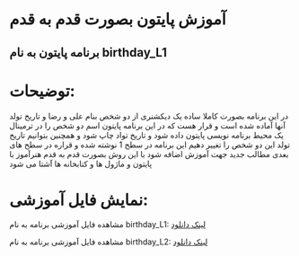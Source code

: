 ﻿# آموزش پایتون بصورت قدم به قدم
## برنامه پایتون به نام birthday_L1
# توضیحات:
در این برنامه بصورت کاملا ساده یک دیکشنری از دو شخص بنام علی و رضا و تاریخ تولد آنها آماده شده است
و قرار هست که در این برنامه پایتون اسم دو شخص را در ترمینال یک محیط برنامه نویسی پایتون داده شود و تاریخ تواد چاپ شود
و همچنین بتوانیم تاریخ تولد این دو شخص را تغییر دهیم
این برنامه در سطح 1 نوشته شده و قراره در سطح های بعدی مطالب جدید جهت آموزش اضافه شود
با این روش بصورت قدم به قدم هنرآموز با پایتون و ماژول ها و کتابخانه ها آشتا می شود
# نمایش فایل آموزشی:
مشاهده فایل آموزشی برنامه به نام birthday_L1:  <a href="https://www.aparat.com/v/a03tM" target="_blank">لینک دانلود</a> 

مشاهده فایل آموزشی برنامه به نام birthday_L2:  <a href="https://www.aparat.com/v/YOvLe" target="_blank">لینک دانلود</a>

